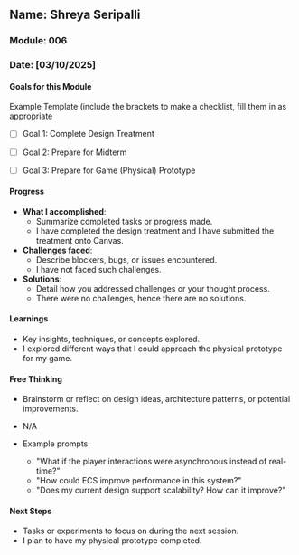 <!-- Markdown Docs: https://docs.github.com/en/get-started/writing-on-github/getting-started-with-writing-and-formatting-on-github/basic-writing-and-formatting-syntax -->
## Name: Shreya Seripalli
### Module: 006

<!-- Repeat the below as needed-->
### Date: [03/10/2025]

#### Goals for this Module
Example Template (include the brackets to make a checklist, fill them in as appropriate
- [ ] Goal 1: Complete Design Treatment
- [ ] Goal 2: Prepare for Midterm
- [ ] Goal 3: Prepare for Game (Physical) Prototype


#### Progress
- **What I accomplished**:
  - Summarize completed tasks or progress made.
  - I have completed the design treatment and I have submitted the treatment onto Canvas.
- **Challenges faced**:
  - Describe blockers, bugs, or issues encountered.
  - I have not faced such challenges.
- **Solutions**:
  - Detail how you addressed challenges or your thought process.
  - There were no challenges, hence there are no solutions.

#### Learnings
- Key insights, techniques, or concepts explored.
- I explored different ways that I could approach the physical prototype for my game.

#### Free Thinking
- Brainstorm or reflect on design ideas, architecture patterns, or potential improvements.
- N/A

- Example prompts:
  - "What if the player interactions were asynchronous instead of real-time?"
  - "How could ECS improve performance in this system?"
  - "Does my current design support scalability? How can it improve?"


#### Next Steps
- Tasks or experiments to focus on during the next session.
- I plan to have my physical prototype completed.